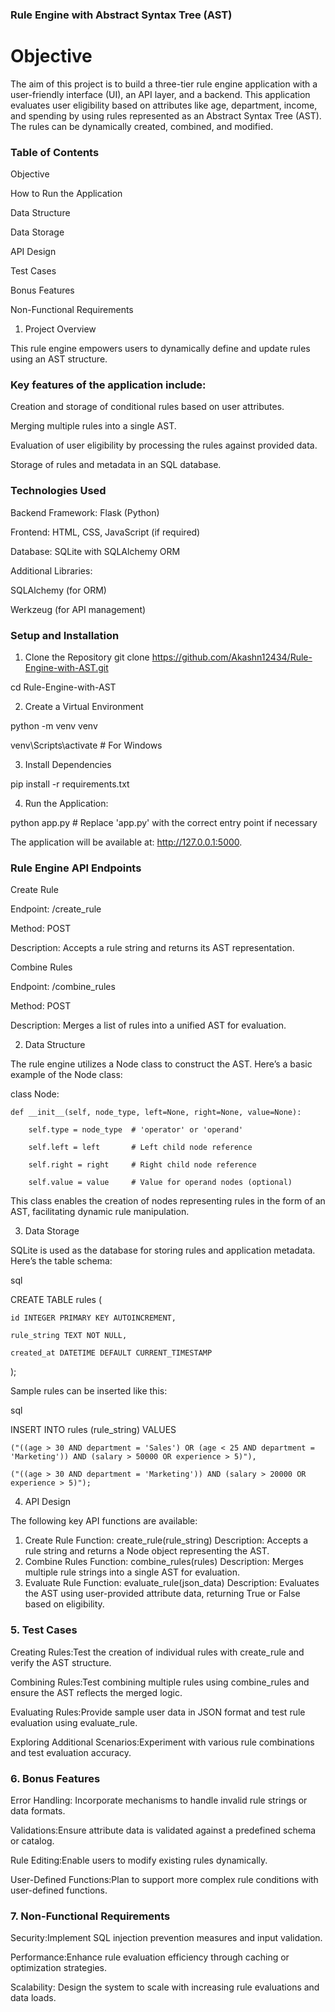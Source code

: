 ### Rule Engine with Abstract Syntax Tree (AST)
# Objective
The aim of this project is to build a three-tier rule engine application with a user-friendly interface (UI), an API layer, and a backend. This application evaluates user eligibility based on attributes like age, department, income, and spending by using rules represented as an Abstract Syntax Tree (AST). The rules can be dynamically created, combined, and modified.

### Table of Contents
Objective

How to Run the Application

Data Structure

Data Storage

API Design

Test Cases

Bonus Features

Non-Functional Requirements




1. Project Overview

This rule engine empowers users to dynamically define and update rules using an AST structure.
###  Key features of the application include:

Creation and storage of conditional rules based on user attributes.

Merging multiple rules into a single AST.

Evaluation of user eligibility by processing the rules against provided data.

Storage of rules and metadata in an SQL database.


### Technologies Used
Backend Framework: Flask (Python)

Frontend: HTML, CSS, JavaScript (if required)

Database: SQLite with SQLAlchemy ORM

Additional Libraries:

SQLAlchemy (for ORM)

Werkzeug (for API management)

### Setup and Installation
1. Clone the Repository
git clone https://github.com/Akashn12434/Rule-Engine-with-AST.git

cd Rule-Engine-with-AST

2. Create a Virtual Environment

python -m venv venv


venv\Scripts\activate      # For Windows

3. Install Dependencies

pip install -r requirements.txt

4. Run the Application:

python app.py  # Replace 'app.py' with the correct entry point if necessary

The application will be available at: http://127.0.0.1:5000.


### Rule Engine API Endpoints
Create Rule

Endpoint: /create_rule

Method: POST

Description: Accepts a rule string and returns its AST representation.

Combine Rules

Endpoint: /combine_rules

Method: POST

Description: Merges a list of rules into a unified AST for evaluation.

2. Data Structure

The rule engine utilizes a Node class to construct the AST. Here’s a basic example of the Node class:


class Node:

    def __init__(self, node_type, left=None, right=None, value=None):
        
        self.type = node_type  # 'operator' or 'operand'
        
        self.left = left       # Left child node reference
        
        self.right = right     # Right child node reference
        
        self.value = value     # Value for operand nodes (optional)
        
This class enables the creation of nodes representing rules in the form of an AST, facilitating dynamic rule manipulation.

3. Data Storage
   
SQLite is used as the database for storing rules and application metadata. Here’s the table schema:

sql


CREATE TABLE rules (
    
    id INTEGER PRIMARY KEY AUTOINCREMENT,
    
    rule_string TEXT NOT NULL,
    
    created_at DATETIME DEFAULT CURRENT_TIMESTAMP
    
);

Sample rules can be inserted like this:

sql

INSERT INTO rules (rule_string) VALUES

    ("((age > 30 AND department = 'Sales') OR (age < 25 AND department = 'Marketing')) AND (salary > 50000 OR experience > 5)"),
    
    ("((age > 30 AND department = 'Marketing')) AND (salary > 20000 OR experience > 5)");
    

4. API Design
   
The following key API functions are available:

1. Create Rule
Function: create_rule(rule_string)
Description: Accepts a rule string and returns a Node object representing the AST.
2. Combine Rules
Function: combine_rules(rules)
Description: Merges multiple rule strings into a single AST for evaluation.
3. Evaluate Rule
Function: evaluate_rule(json_data)
Description: Evaluates the AST using user-provided attribute data, returning True or False based on eligibility.

### 5. Test Cases
Creating Rules:Test the creation of individual rules with create_rule and verify the AST structure.

Combining Rules:Test combining multiple rules using combine_rules and ensure the AST reflects the merged logic.

Evaluating Rules:Provide sample user data in JSON format and test rule evaluation using evaluate_rule.

Exploring Additional Scenarios:Experiment with various rule combinations and test evaluation accuracy.

### 6. Bonus Features

Error Handling: Incorporate mechanisms to handle invalid rule strings or data formats.

Validations:Ensure attribute data is validated against a predefined schema or catalog.

Rule Editing:Enable users to modify existing rules dynamically.

User-Defined Functions:Plan to support more complex rule conditions with user-defined functions.

### 7. Non-Functional Requirements

Security:Implement SQL injection prevention measures and input validation.

Performance:Enhance rule evaluation efficiency through caching or optimization strategies.

Scalability: Design the system to scale with increasing rule evaluations and data loads.



